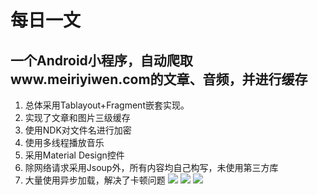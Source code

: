 # 每日一文
## 一个Android小程序，自动爬取www.meiriyiwen.com的文章、音频，并进行缓存

1. 总体采用Tablayout+Fragment嵌套实现。
2. 实现了文章和图片三级缓存
3. 使用NDK对文件名进行加密
4. 使用多线程播放音乐
5. 采用Material Design控件
6. 除网络请求采用Jsoup外，所有内容均自己构写，未使用第三方库
7. 大量使用异步加载，解决了卡顿问题
![](https://i.imgur.com/mLVOUrI.png)
![](https://i.imgur.com/f7DkDfj.jpg)
![](https://i.imgur.com/lY50EiJ.jpg)
